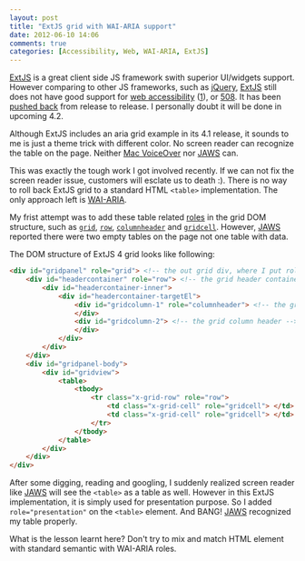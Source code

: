 ```yaml
---
layout: post
title: "ExtJS grid with WAI-ARIA support"
date: 2012-06-10 14:06
comments: true
categories: [Accessibility, Web, WAI-ARIA, ExtJS] 
---
```


[ExtJS](http://www.sencha.com/products/extjs/) is a great client side JS framework swith superior UI/widgets support. However comparing to other JS frameworks, such as [jQuery](http:///www.jquery.com), [ExtJS](http://www.sencha.com/products/extjs/) still does not have good support for [web accessibility](http://en.wikipedia.org/wiki/Web_accessibility) ([1](http://www.w3.org/WAI/)), or [508](http://www.section508.gov/). It has been [pushed back](http://www.sencha.com/forum/showthread.php?167849-Web-Accessibility-support&s=b0bf08edc0082a89203546ada761ae72) from release to release. I personally doubt it will be done in upcoming 4.2.

Although ExtJS includes an aria grid example in its 4.1 release, it sounds to me is just a theme trick with different color. No screen reader can recognize the table on the page. Neither [Mac VoiceOver](http://www.apple.com/accessibility/voiceover/) nor [JAWS](http://www.freedomscientific.com/products/fs/jaws-product-page.asp) can.

<!--more -->

This was exactly the tough work I got involved recently. If we can not fix the screen reader issue, customers will esclate us to death :). There is no way to roll back ExtJS grid to a standard HTML ```<table>``` implementation. The only approach left is [WAI-ARIA](http://www.w3.org/WAI/intro/aria.php). 

My frist attempt was to add these table related [roles](http://www.w3.org/TR/wai-aria/roles) in the grid DOM structure, such as [```grid```](http://www.w3.org/TR/wai-aria/roles#grid), [```row```](http://www.w3.org/TR/wai-aria/roles#row), [```columnheader```](http://www.w3.org/TR/wai-aria/roles#columnheader) and [```gridcell```](http://www.w3.org/TR/wai-aria/roles#gridcell). However, [JAWS](http://www.freedomscientific.com/products/fs/jaws-product-page.asp) reported there were two empty tables on the page not one table with data.

The DOM structure of ExtJS 4 grid looks like following:
``` html ExtJS 4 Grid DOM structure
<div id="gridpanel" role="grid"> <!-- the out grid div, where I put role=grid -->
	<div id="headercontainer" role="row"> <!-- the grid header container, where I put role=row -->
		<div id="headercontainer-inner">
			<div id="headercontainer-targetEl">
				<div id="gridcolumn-1" role="columnheader"> <!-- the grid column header where I put role=columnheader-->
				</div>
				<div id="gridcolumn-2"> <!-- the grid column header -->
				</div>
			</div>
		</div>
	</div>
	<div id="gridpanel-body">
		<div id="gridview">
			<table>
				<tbody>
					<tr class="x-grid-row" role="row">
						<td class="x-grid-cell" role="gridcell"> </td>
						<td class="x-grid-cell" role="gridcell"> </td>
					</tr>
				</tbody>
			</table>
		</div>
	</div>
</div>

```

After some digging, reading and googling, I suddenly realized screen reader like [JAWS](http://www.freedomscientific.com/products/fs/jaws-product-page.asp) will see the ```<table>``` as a table as well. However in this ExtJS implementation, it is simply used for presentation purpose. So I added ```role="presentation"``` on the ```<table>``` element. And BANG! [JAWS](http://www.freedomscientific.com/products/fs/jaws-product-page.asp) recognized my table properly.

What is the lesson learnt here? Don't try to mix and match HTML element with standard semantic with WAI-ARIA roles.

